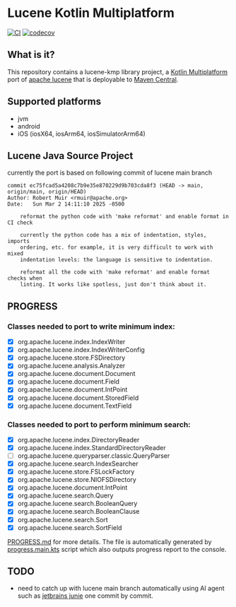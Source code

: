 # Lucene Kotlin Multiplatform

[![CI](https://github.com/nehemiaharchives/lucene-kmp/actions/workflows/ci.yml/badge.svg)](https://github.com/nehemiaharchives/lucene-kmp/actions/workflows/ci.yml)
[![codecov](https://codecov.io/gh/nehemiaharchives/lucene-kmp/graph/badge.svg?token=YRN8URPQA4)](https://codecov.io/gh/nehemiaharchives/lucene-kmp)

## What is it?

This repository contains a lucene-kmp library project, a [Kotlin Multiplatform](https://kotlinlang.org/docs/multiplatform.html) port of [apache lucene](https://github.com/apache/lucene/) that is deployable to [Maven Central](https://central.sonatype.com/).

## Supported platforms
* jvm
* android
* iOS (iosX64, iosArm64, iosSimulatorArm64)

## Lucene Java Source Project
currently the port is based on following commit of lucene main branch
```
commit ec75fcad5a4208c7b9e35e870229d9b703cda8f3 (HEAD -> main, origin/main, origin/HEAD)
Author: Robert Muir <rmuir@apache.org>
Date:   Sun Mar 2 14:11:10 2025 -0500

    reformat the python code with 'make reformat' and enable format in CI check

    currently the python code has a mix of indentation, styles, imports
    ordering, etc. for example, it is very difficult to work with mixed
    indentation levels: the language is sensitive to indentation.

    reformat all the code with 'make reformat' and enable format checks when
    linting. It works like spotless, just don't think about it.
```

## PROGRESS
### Classes needed to port to write minimum index:
* [x] org.apache.lucene.index.IndexWriter
* [x] org.apache.lucene.index.IndexWriterConfig
* [x] org.apache.lucene.store.FSDirectory
* [x] org.apache.lucene.analysis.Analyzer
* [x] org.apache.lucene.document.Document
* [x] org.apache.lucene.document.Field
* [x] org.apache.lucene.document.IntPoint
* [x] org.apache.lucene.document.StoredField
* [x] org.apache.lucene.document.TextField

### Classes needed to port to perform minimum search:
* [x] org.apache.lucene.index.DirectoryReader
* [x] org.apache.lucene.index.StandardDirectoryReader
* [ ] org.apache.lucene.queryparser.classic.QueryParser
* [x] org.apache.lucene.search.IndexSearcher
* [x] org.apache.lucene.store.FSLockFactory
* [x] org.apache.lucene.store.NIOFSDirectory
* [x] org.apache.lucene.document.IntPoint
* [x] org.apache.lucene.search.Query
* [x] org.apache.lucene.search.BooleanQuery
* [x] org.apache.lucene.search.BooleanClause
* [x] org.apache.lucene.search.Sort
* [x] org.apache.lucene.search.SortField

[PROGRESS.md](PROGRESS.md) for more details. The file is automatically generated by [progress.main.kts](progress.main.kts) script which also outputs progress report to the console.

## TODO
* need to catch up with lucene main branch automatically using AI agent such as [jetbrains junie](https://www.jetbrains.com/junie/) one commit by commit.
